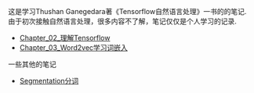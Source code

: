 这是学习Thushan Ganegedara著《Tensorflow自然语言处理》一书的的笔记. 由于初次接触自然语言处理，很多内容不了解，笔记仅仅是个人学习的记录.


- [Chapter_02_理解Tensorflow](./Chapter_02_理解Tensorflow)
- [Chapter_03_Word2vec学习词嵌入](./Chapter_03_Word2vec学习词嵌入)





一些其他的笔记

- [Segmentation分词](./Segmentation分词)

